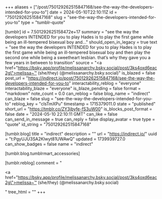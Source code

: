 +++
aliases = ["/post/750129262515847168/see-the-way-the-developers-intended-for-you-to"]
date = 2024-05-10T22:10:11Z
id = "750129262515847168"
slug = "see-the-way-the-developers-intended-for-you-to"
type = "tumblr-quote"

[tumblr]
id = 7.501292625158472e+17
summary = "see the way the developers INTENDED for you to play Hades is to play the first game while being an ill-tempered bisexual boy and..."
should_open_in_legacy = true
text = "see the way the developers INTENDED for you to play Hades is to play the first game while being an ill-tempered bisexual boy and then play the second one while being a sweetheart lesbian. that&rsquo;s why they gave you a few years in between to transition"
source = "<a href=\"https://bsky.app/profile/melissanarchy.bsky.social/post/3ks4oxd6eac2g\">melissa~™ (she/they) (@melissanarchy.bsky.social)</a>"
is_blazed = false
post_url = "https://indirect.io/post/750129262515847168/see-the-way-the-developers-intended-for-you-to"
interactability_reblog = "everyone"
interactability_blaze = "everyone"
is_blaze_pending = false
format = "markdown"
note_count = 0.0
can_reblog = false
blog_name = "indirect"
can_blaze = false
slug = "see-the-way-the-developers-intended-for-you-to"
reblog_key = "cIsTmXPu"
timestamp = 1715379011.0
state = "published"
short_url = "https://tmblr.co/ZY3jbyfe-fS3uW00"
is_blocks_post_format = false
date = "2024-05-10 22:10:11 GMT"
can_like = false
can_send_in_message = true
can_reply = false
display_avatar = true
type = "quote"
id_string = "750129262515847168"

[tumblr.blog]
title = "indirect"
description = ""
url = "https://indirect.io/"
uuid = "t:PgyUJU3SA2Klwyt81UWAwQ"
updated = 1739939727.0
can_show_badges = false
name = "indirect"

[tumblr.blog.tumblrmart_accessories]

[tumblr.reblog]
comment = "<p><a href=\"https://bsky.app/profile/melissanarchy.bsky.social/post/3ks4oxd6eac2g\">melissa~™ (she/they) (@melissanarchy.bsky.social)</a></p>"
tree_html = ""
+++
